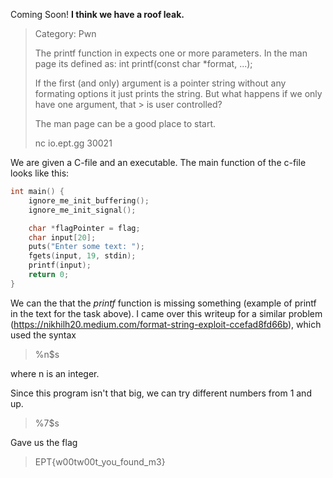 Coming Soon!
**I think we have a roof leak.**

> Category: Pwn
>
> The printf function in expects one or more parameters. In the man page its defined as: int printf(const char *format, ...);
> 
> If the first (and only) argument is a pointer string without any formating options it just prints the string. But what happens if we only have one argument, that > is user controlled?
> 
> The man page can be a good place to start.
>
> nc io.ept.gg 30021

We are given a C-file and an executable. The main function of the c-file looks like this:
```c
int main() {
    ignore_me_init_buffering();
    ignore_me_init_signal();

    char *flagPointer = flag;
    char input[20];
    puts("Enter some text: ");
    fgets(input, 19, stdin);
    printf(input);
    return 0;
}
```
We can the that the *printf* function is missing something (example of printf in the text for the task above).
I came over this writeup for a similar problem (https://nikhilh20.medium.com/format-string-exploit-ccefad8fd66b),
which used the syntax
> %n$s

where n is an integer.

Since this program isn't that big, we can try different numbers from 1 and up.
> %7$s

Gave us the flag
> EPT{w00tw00t_you_found_m3}
